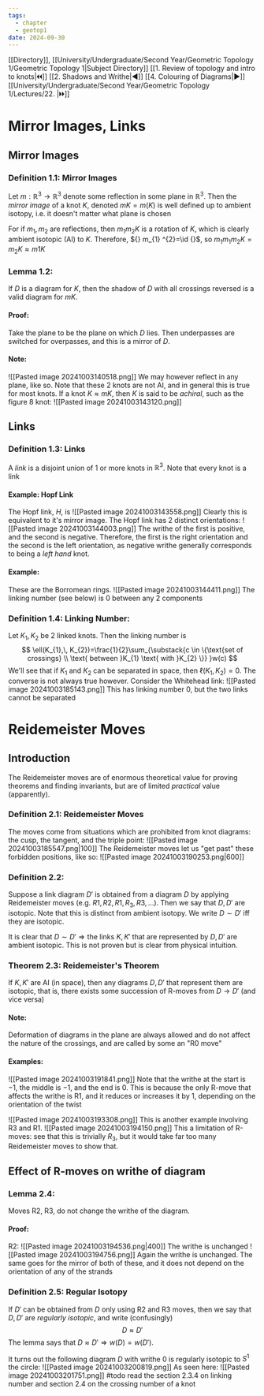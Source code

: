 ```yaml
---
tags:
  - chapter
  - geotop1
date: 2024-09-30
---
```

[[Directory]], [[University/Undergraduate/Second Year/Geometric Topology 1/Geometric Topology 1|Subject Directory]]
[[1. Review of topology and intro to knots|🞀🞀]] [[2. Shadows and Writhe|◀]] [[4. Colouring of Diagrams|▶]] [[University/Undergraduate/Second Year/Geometric Topology 1/Lectures/22. |🞂🞂]]
# Mirror Images, Links 
## Mirror Images
### Definition 1.1: Mirror Images
Let ${} m:\mathbb{R}^{3}\to{}\mathbb{R}^{3} {}$ denote some reflection in some plane in ${} \mathbb{R}^{3} {}$. Then the *mirror image* of a knot $K$, denoted ${} mK=m(K) {}$ is well defined up to ambient isotopy, i.e. it doesn't matter what plane is chosen

For if ${} m_{1},\, m_{2} {}$ are reflections, then ${} m_{1} m_{2}K {}$ is a rotation of $K {}$, which is clearly ambient isotopic (AI) to ${} K {}$. Therefore, ${} m_{1} ^{2}=\id  {}$, so ${} m_{1} m_{1} m_{2} K=m_{2} K\approx m 1K {}$
### Lemma 1.2: 
If $D$ is a diagram for $K$, then the shadow of $D$ with all crossings reversed is a valid diagram for $mK$. 
#### Proof:
Take the plane to be the plane on which $D$ lies. Then underpasses are switched for overpasses, and this is a mirror of $D {}$. 
#### Note:
![[Pasted image 20241003140518.png]]
We may however reflect in any plane, like so. Note that these 2 knots are not AI, and in general this is true for most knots. If a knot ${} K \approx mK {}$, then $K$ is said to be *achiral*, such as the figure 8 knot:
![[Pasted image 20241003143120.png]]
## Links
### Definition 1.3: Links
A *link* is a disjoint union of $1$ or more knots in $\mathbb{R}^{3}$. Note that every knot is a link
#### Example: Hopf Link
The Hopf link, $H {}$, is
![[Pasted image 20241003143558.png]]
Clearly this is equivalent to it's mirror image.
The Hopf link has 2 distinct orientations:
![[Pasted image 20241003144003.png]]
The writhe of the first is positive, and the second is negative. Therefore, the first is the right orientation and the second is the left orientation, as negative writhe generally corresponds to being a *left hand* knot. 
#### Example:
These are the Borromean rings.
![[Pasted image 20241003144411.png]]
The linking number (see below) is $0 {}$ between any 2 components
### Definition 1.4: Linking Number:
Let ${} K_{1},\, K_{2} {}$ be 2 linked knots. Then the linking number is
$$
\ell(K_{1},\, K_{2})=\frac{1}{2}\sum_{\substack{c \in \{\text{set of crossings} \\ \text{ between }K_{1} \text{ with }K_{2} \}} }w(c)
$$
We'll see that if $K_{1}$ and $K_{2} {}$ can be separated in space, then ${} \ell(K_{1},\, K_{2})=0 {}$. The converse is not always true however. Consider the Whitehead link:
![[Pasted image 20241003185143.png]]
This has linking number $0 {}$, but the two links cannot be separated
# Reidemeister Moves
## Introduction
The Reidemeister moves are of enormous theoretical value for proving theorems and finding invariants, but are of limited *practical* value (apparently). 
### Definition 2.1: Reidemeister Moves
The moves come from situations which are prohibited from knot diagrams: the cusp, the tangent, and the triple point:
![[Pasted image 20241003185547.png|100]]
The Reidemeister moves let us "get past" these forbidden positions, like so:
![[Pasted image 20241003190253.png|600]]
### Definition 2.2:
Suppose a link diagram ${} D' {}$ is obtained from a diagram $D {}$ by applying Reidemeister moves (e.g. ${} R 1,\, R2,\, R 1,\, R_{3},\, R3,\, \dots {}$). Then we say that ${} D,\, D' {}$ are isotopic. Note that this is distinct from ambient isotopy. We write ${} D \sim D' {}$ iff they are isotopic. 

It is clear that $D \sim D' \Rightarrow {}$the links ${} K,\, K' {}$ that are represented by ${} D,\, D' {}$ are ambient isotopic. This is not proven but is clear from physical intuition. 
### Theorem 2.3: Reidemeister's Theorem
If ${} K,\, K' {}$ are AI (in space), then any diagrams ${} D,\, D' {}$ that represent them are isotopic, that is, there exists some succession of R-moves from ${} D\to{}D' {}$ (and vice versa)
#### Note:
Deformation of diagrams in the plane are always allowed and do not affect the nature of the crossings, and are called by some an "R0 move"
#### Examples:
![[Pasted image 20241003191841.png]]
Note that the writhe at the start is $-1 {}$, the middle is $-1 {}$, and the end is $0$. This is because the only R-move that affects the writhe is R1, and it reduces or increases it by 1, depending on the orientation of the twist

![[Pasted image 20241003193308.png]]
This is another example involving R3 and R1.
![[Pasted image 20241003194150.png]]
This a limitation of R-moves: see that this is trivially $R_{3} {}$, but it would take far too many Reidemeister moves to show that.
## Effect of R-moves on writhe of diagram
### Lemma 2.4:
Moves R2, R3, do not change the writhe of the diagram. 
#### Proof:
R2:
![[Pasted image 20241003194536.png|400]]
The writhe is unchanged
![[Pasted image 20241003194756.png]]
Again the writhe is unchanged. The same goes for the mirror of both of these, and it does not depend on the orientation of any of the strands
### Definition 2.5: Regular Isotopy
If ${} D' {}$ can be obtained from ${} D {}$ only using R2 and R3 moves, then we say that ${} D,\, D' {}$ are *regularly isotopic*, and write (confusingly)
$$
D \approx D'
$$
The lemma says that ${} D \approx D' \Rightarrow w(D)=w(D') {}$. 

It turns out the following diagram $D$ with writhe $0$ is regularly isotopic to ${} S^{1}$ the circle:
![[Pasted image 20241003200819.png]]
As seen here:
![[Pasted image 20241003201751.png]]
#todo read the section 2.3.4 on linking number and section 2.4 on the crossing number of a knot